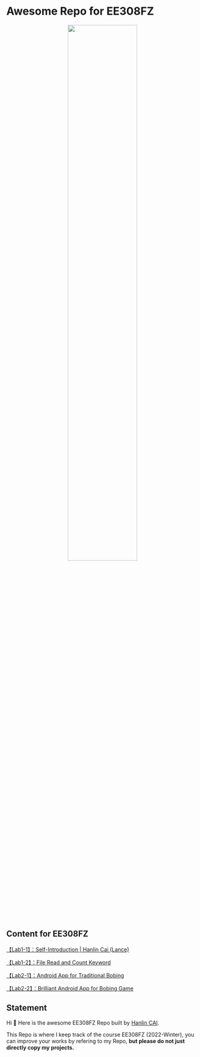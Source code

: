 # Awesome Repo for EE308FZ

<center>
  <img src = "https://s2.loli.net/2022/10/22/aLYq8JtblNXdKxT.jpg"
       width = 60%>
</center>


## Content for EE308FZ

[【Lab1-1】：Self-Introduction | Hanlin Cai (Lance)](https://bbs.csdn.net/topics/608793829?spm=1001.2014.3001.6377)

[【Lab1-2】：File Read and Count Keyword](https://bbs.csdn.net/topics/608793649?spm=1001.2014.3001.6377)

[【Lab2-1】：Android App for Traditional Bobing](https://bbs.csdn.net/topics/608991188?spm=1001.2014.3001.6377)

[【Lab2-2】：Brilliant Android App for Bobing Game](https://bbs.csdn.net/topics/609128455?spm=1001.2014.3001.6377)





## Statement

Hi 👋  Here is the awesome EE308FZ Repo built by [Hanlin CAI](https://caihanlin.com/).

This Repo is where I keep track of the course EE308FZ (2022-Winter), you can improve your works by refering to my Repo, **but please do not just directly copy my projects.**
